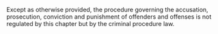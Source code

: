 Except as otherwise provided, the procedure governing the accusation, prosecution, conviction and punishment of offenders and offenses is not regulated by this chapter but by the criminal procedure law.